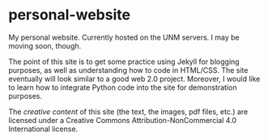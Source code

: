 personal-website
================

My personal website. Currently hosted on the UNM servers. I may be moving soon, though.

The point of this site is to get some practice using Jekyll for blogging purposes, as well as understanding how to code in HTML/CSS. The site eventually will look similar to a good web 2.0 project. Moreover, I would like to learn how to integrate Python code into the site for demonstration purposes.

The *creative content* of this site (the text, the images, pdf files, etc.) are licensed under a Creative Commons Attribution-NonCommercial 4.0 International license. 



